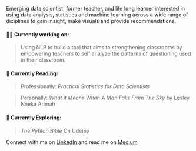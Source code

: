 Emerging data scientist, former teacher, and life long learner interested in using data analysis, statistics and machine learning across a wide range of diciplines to gain insight, make visuals and provide recommendations.  

#### 👩‍💻 Currently working on:  
> Using NLP to build a tool that aims to strengthening classrooms by empowering teachers to self analyze the patterns of questioning used in their classroom.  

#### 📕 Currently Reading:
> Professionally: *Practical Statistics for Data Scientists*  

> Personally: *What it Means When A Man Falls From The Sky* by Lesley Nneka Arimah

#### 🔎 Currently Exploring: 
> *The Pyhton Bible* On Udemy  



Connect with me on [LinkedIn](https://www.linkedin.com/in/kristendavis-27/) and read me on [Medium](https://medium.com/me/design)



